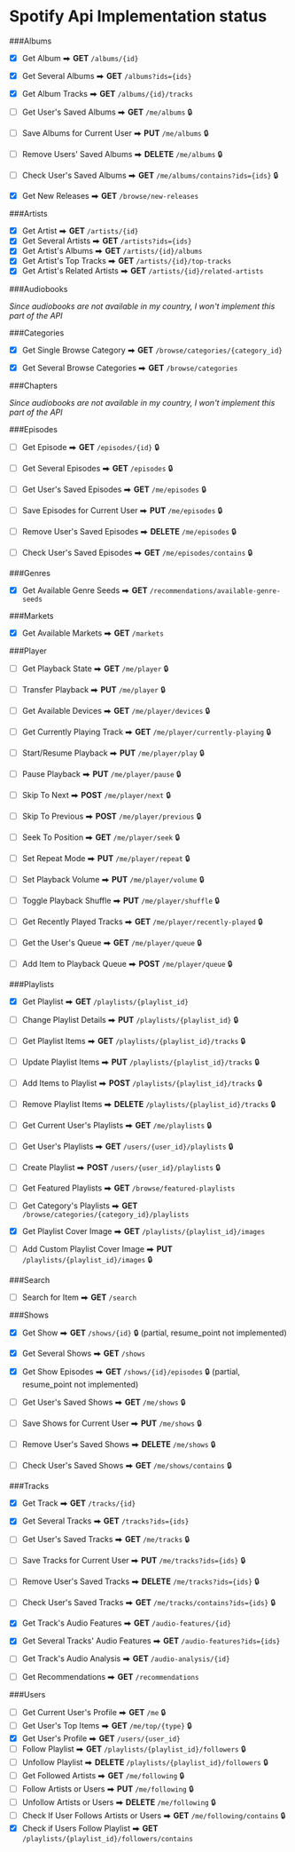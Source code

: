 # Spotify Api Implementation status

###Albums

- [x] Get Album ⮕ **GET** `/albums/{id}`
- [x] Get Several Albums ⮕ **GET** `/albums?ids={ids}`
- [x] Get Album Tracks ⮕ **GET** `/albums/{id}/tracks`
- [ ] Get User's Saved Albums ⮕ **GET** `/me/albums` 🔒
- [ ] Save Albums for Current User ⮕ **PUT** `/me/albums` 🔒
- [ ] Remove Users' Saved Albums ⮕ **DELETE** `/me/albums` 🔒
- [ ] Check User's Saved Albums ⮕ **GET** `/me/albums/contains?ids={ids}` 🔒
- [x] Get New Releases ⮕ **GET** `/browse/new-releases`


###Artists

- [x] Get Artist ⮕ **GET** `/artists/{id}`
- [x] Get Several Artists ⮕ **GET** `/artists?ids={ids}`
- [x] Get Artist's Albums ⮕ **GET** `/artists/{id}/albums`
- [x] Get Artist's Top Tracks ⮕ **GET** `/artists/{id}/top-tracks`
- [x] Get Artist's Related Artists ⮕ **GET** `/artists/{id}/related-artists`

###Audiobooks

_Since audiobooks are not available in my country, I won't implement this part of the API_


###Categories

- [x] Get Single Browse Category ⮕ **GET** `/browse/categories/{category_id}`
- [x] Get Several Browse Categories ⮕ **GET** `/browse/categories`


###Chapters

_Since audiobooks are not available in my country, I won't implement this part of the API_


###Episodes

- [ ] Get Episode ⮕ **GET** `/episodes/{id}` 🔒
- [ ] Get Several Episodes ⮕ **GET** `/episodes` 🔒
- [ ] Get User's Saved Episodes ⮕ **GET** `/me/episodes` 🔒
- [ ] Save Episodes for Current User ⮕ **PUT** `/me/episodes` 🔒
- [ ] Remove User's Saved Episodes ⮕ **DELETE** `/me/episodes` 🔒
- [ ] Check User's Saved Episodes ⮕ **GET** `/me/episodes/contains` 🔒


###Genres

- [x] Get Available Genre Seeds ⮕ **GET** `/recommendations/available-genre-seeds`


###Markets

- [x] Get Available Markets ⮕ **GET** `/markets`


###Player

- [ ] Get Playback State ⮕ **GET** `/me/player` 🔒
- [ ] Transfer Playback ⮕ **PUT** `/me/player` 🔒
- [ ] Get Available Devices ⮕ **GET** `/me/player/devices` 🔒
- [ ] Get Currently Playing Track ⮕ **GET** `/me/player/currently-playing` 🔒
- [ ] Start/Resume Playback ⮕ **PUT** `/me/player/play` 🔒
- [ ] Pause Playback ⮕ **PUT** `/me/player/pause` 🔒
- [ ] Skip To Next ⮕ **POST** `/me/player/next` 🔒
- [ ] Skip To Previous ⮕ **POST** `/me/player/previous` 🔒
- [ ] Seek To Position ⮕ **GET** `/me/player/seek` 🔒
- [ ] Set Repeat Mode ⮕ **PUT** `/me/player/repeat` 🔒
- [ ] Set Playback Volume ⮕ **PUT** `/me/player/volume` 🔒
- [ ] Toggle Playback Shuffle ⮕ **PUT** `/me/player/shuffle` 🔒
- [ ] Get Recently Played Tracks ⮕ **GET** `/me/player/recently-played` 🔒
- [ ] Get the User's Queue ⮕ **GET** `/me/player/queue` 🔒
- [ ] Add Item to Playback Queue ⮕ **POST** `/me/player/queue` 🔒


###Playlists

- [x] Get Playlist ⮕ **GET** `/playlists/{playlist_id}`
- [ ] Change Playlist Details ⮕ **PUT** `/playlists/{playlist_id}` 🔒
- [ ] Get Playlist Items ⮕ **GET** `/playlists/{playlist_id}/tracks` 🔒
- [ ] Update Playlist Items ⮕ **PUT** `/playlists/{playlist_id}/tracks` 🔒
- [ ] Add Items to Playlist ⮕ **POST** `/playlists/{playlist_id}/tracks` 🔒
- [ ] Remove Playlist Items ⮕ **DELETE** `/playlists/{playlist_id}/tracks` 🔒
- [ ] Get Current User's Playlists ⮕ **GET** `/me/playlists` 🔒
- [ ] Get User's Playlists ⮕ **GET** `/users/{user_id}/playlists` 🔒
- [ ] Create Playlist ⮕ **POST** `/users/{user_id}/playlists` 🔒
- [ ] Get Featured Playlists ⮕ **GET** `/browse/featured-playlists`
- [ ] Get Category's Playlists ⮕ **GET** `/browse/categories/{category_id}/playlists`
- [x] Get Playlist Cover Image ⮕ **GET** `/playlists/{playlist_id}/images`
- [ ] Add Custom Playlist Cover Image ⮕ **PUT** `/playlists/{playlist_id}/images` 🔒


###Search

- [ ] Search for Item ⮕ **GET** `/search`


###Shows

- [x] Get Show ⮕ **GET** `/shows/{id}` 🔒 (partial, resume_point not implemented)
- [x] Get Several Shows ⮕ **GET** `/shows`
- [x] Get Show Episodes ⮕ **GET** `/shows/{id}/episodes` 🔒  (partial, resume_point not implemented)
- [ ] Get User's Saved Shows ⮕ **GET** `/me/shows` 🔒
- [ ] Save Shows for Current User ⮕ **PUT** `/me/shows` 🔒
- [ ] Remove User's Saved Shows ⮕ **DELETE** `/me/shows` 🔒
- [ ] Check User's Saved Shows ⮕ **GET** `/me/shows/contains` 🔒


###Tracks

- [x] Get Track ⮕ **GET** `/tracks/{id}`
- [x] Get Several Tracks ⮕ **GET** `/tracks?ids={ids}`
- [ ] Get User's Saved Tracks ⮕ **GET** `/me/tracks` 🔒
- [ ] Save Tracks for Current User ⮕ **PUT** `/me/tracks?ids={ids}` 🔒
- [ ] Remove User's Saved Tracks ⮕ **DELETE** `/me/tracks?ids={ids}` 🔒
- [ ] Check User's Saved Tracks ⮕ **GET** `/me/tracks/contains?ids={ids}` 🔒
- [x] Get Track's Audio Features ⮕ **GET** `/audio-features/{id}`
- [x] Get Several Tracks' Audio Features ⮕ **GET** `/audio-features?ids={ids}`
- [ ] Get Track's Audio Analysis ⮕ **GET** `/audio-analysis/{id}`
- [ ] Get Recommendations ⮕ **GET** `/recommendations`


###Users

- [ ] Get Current User's Profile ⮕ **GET** `/me` 🔒
- [ ] Get User's Top Items ⮕ **GET** `/me/top/{type}` 🔒
- [x] Get User's Profile ⮕ **GET** `/users/{user_id}`
- [ ] Follow Playlist ⮕ **GET** `/playlists/{playlist_id}/followers` 🔒
- [ ] Unfollow Playlist ⮕ **DELETE** `/playlists/{playlist_id}/followers` 🔒
- [ ] Get Followed Artists ⮕ **GET** `/me/following` 🔒
- [ ] Follow Artists or Users ⮕ **PUT** `/me/following` 🔒
- [ ] Unfollow Artists or Users ⮕ **DELETE** `/me/following` 🔒
- [ ] Check If User Follows Artists or Users ⮕ **GET** `/me/following/contains` 🔒
- [x] Check if Users Follow Playlist ⮕ **GET** `/playlists/{playlist_id}/followers/contains`